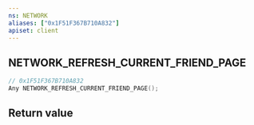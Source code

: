 ```yaml
---
ns: NETWORK
aliases: ["0x1F51F367B710A832"]
apiset: client
---
```

## NETWORK_REFRESH_CURRENT_FRIEND_PAGE

```c
// 0x1F51F367B710A832
Any NETWORK_REFRESH_CURRENT_FRIEND_PAGE();
```



## Return value
